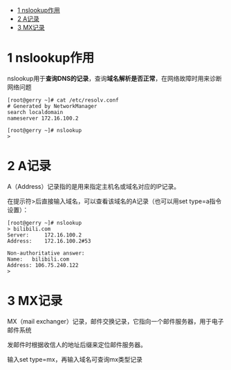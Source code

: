 
<!-- @import "[TOC]" {cmd="toc" depthFrom=1 depthTo=6 orderedList=false} -->

<!-- code_chunk_output -->

- [1 nslookup作用](#1-nslookup作用)
- [2 A记录](#2-a记录)
- [3 MX记录](#3-mx记录)

<!-- /code_chunk_output -->

# 1 nslookup作用

nslookup用于**查询DNS的记录**，查询**域名解析是否正常**，在网络故障时用来诊断网络问题

```
[root@gerry ~]# cat /etc/resolv.conf
# Generated by NetworkManager
search localdomain
nameserver 172.16.100.2
```

```
[root@gerry ~]# nslookup
>
```

# 2 A记录

A（Address）记录指的是用来指定主机名或域名对应的IP记录。

在提示符\>后直接输入域名，可以查看该域名的A记录（也可以用set type=a指令设置）：

```
[root@gerry ~]# nslookup
> bilibili.com
Server:		172.16.100.2
Address:	172.16.100.2#53

Non-authoritative answer:
Name:	bilibili.com
Address: 106.75.240.122
>
```

# 3 MX记录

MX（mail exchanger）记录，邮件交换记录，它指向一个邮件服务器，用于电子邮件系统

发邮件时根据收信人的地址后缀来定位邮件服务器。

输入set type=mx，再输入域名可查询mx类型记录

